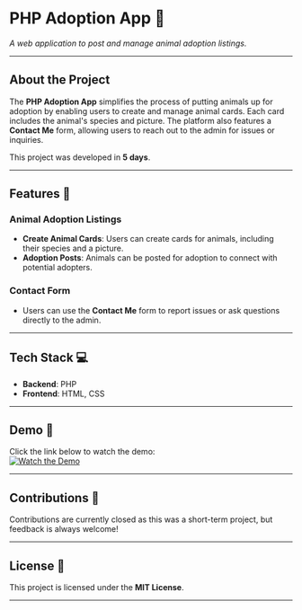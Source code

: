 # **PHP Adoption App 🐾**  
*A web application to post and manage animal adoption listings.*

---

## **About the Project**  
The **PHP Adoption App** simplifies the process of putting animals up for adoption by enabling users to create and manage animal cards. Each card includes the animal's species and picture. The platform also features a **Contact Me** form, allowing users to reach out to the admin for issues or inquiries.  

This project was developed in **5 days**.  


---

## **Features 🚀**  

### **Animal Adoption Listings**  
- **Create Animal Cards**: Users can create cards for animals, including their species and a picture.  
- **Adoption Posts**: Animals can be posted for adoption to connect with potential adopters.

### **Contact Form**  
- Users can use the **Contact Me** form to report issues or ask questions directly to the admin.

---

## **Tech Stack 💻**  
- **Backend**: PHP  
- **Frontend**: HTML, CSS  

---

## **Demo 🎥**  
Click the link below to watch the demo:  
[![Watch the Demo](https://img.youtube.com/vi/CtX5x9jTf9E/maxresdefault.jpg)](https://youtu.be/CtX5x9jTf9E)

---

## **Contributions 🤝**  
Contributions are currently closed as this was a short-term project, but feedback is always welcome!  

---

## **License 📄**  
This project is licensed under the **MIT License**.

---
